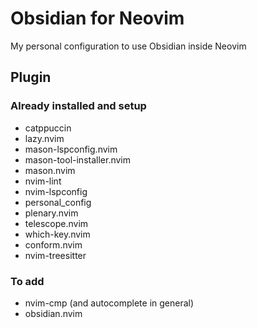 # Obsidian for Neovim

My personal configuration to use Obsidian inside Neovim

## Plugin

### Already installed and setup

- catppuccin
- lazy.nvim
- mason-lspconfig.nvim
- mason-tool-installer.nvim
- mason.nvim
- nvim-lint
- nvim-lspconfig
- personal_config
- plenary.nvim
- telescope.nvim
- which-key.nvim
- conform.nvim
- nvim-treesitter

### To add

- nvim-cmp (and autocomplete in general)
- obsidian.nvim
